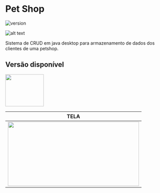 # Pet Shop

![version](https://img.shields.io/badge/version-1.0.0-blue.svg)

![alt text](https://uploaddeimagens.com.br/images/001/967/521/original/1.png "tela")

Sistema de CRUD em java desktop para armazenamento de dados dos clientes de uma petshop.

## Versão disponível

[<img src="https://portal.ifpe.edu.br/campus/palmares/noticias/divulgado-resultado-do-curso-de-extensao-em-java/javalogo.png/@@images/69c46ffa-cc8a-402e-89b3-c8ac41c96431.png" width="120" height="100" />](https://portal.ifpe.edu.br/campus/palmares/noticias/divulgado-resultado-do-curso-de-extensao-em-java/javalogo.png/@@images/69c46ffa-cc8a-402e-89b3-c8ac41c96431.png)

| TELA |
| --- |
| <img src="https://uploaddeimagens.com.br/images/001/967/522/original/3.png" width="410" height="200" />
